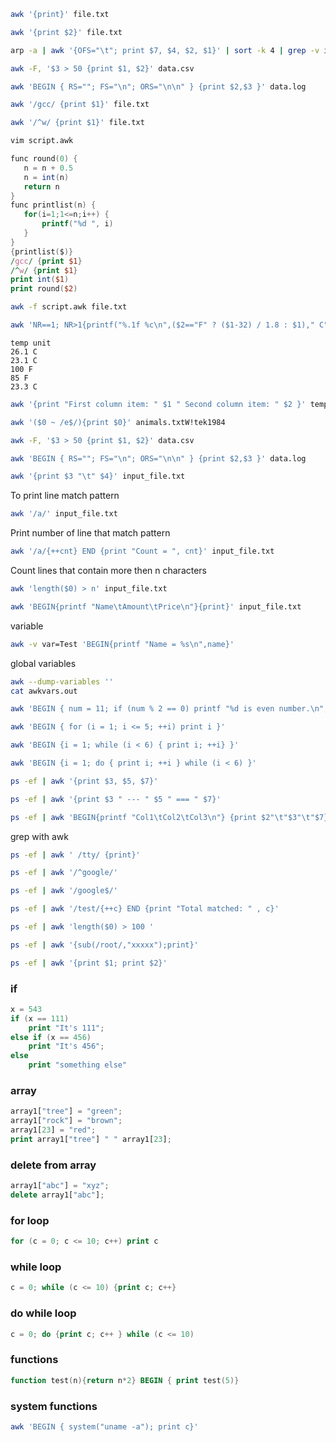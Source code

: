 ```bash
awk '{print}' file.txt
```
```bash
awk '{print $2}' file.txt
```
```bash
arp -a | awk '{OFS="\t"; print $7, $4, $2, $1}' | sort -k 4 | grep -v incomplete 
```
```bash
awk -F, '$3 > 50 {print $1, $2}' data.csv
```
```bash
awk 'BEGIN { RS=""; FS="\n"; ORS="\n\n" } {print $2,$3 }' data.log
```
```bash
awk '/gcc/ {print $1}' file.txt
```
```bash
awk '/^w/ {print $1}' file.txt
```

```bash
vim script.awk
```
```awk
func round(0) {
   n = n + 0.5
   n = int(n)
   return n
}
func printlist(n) {
   for(i=1;1<=n;i++) {
       printf("%d ", i)
   }
}
{printlist($)}
/gcc/ {print $1}
/^w/ {print $1}
print int($1)
print round($2)
```
```bash
awk -f script.awk file.txt
```
```bash
awk 'NR==1; NR>1{printf("%.1f %c\n",($2=="F" ? ($1-32) / 1.8 : $1)," C")}' temps.csv
```
```csv
temp unit
26.1 C
23.1 C
100 F
85 F
23.3 C
```
```bash
awk '{print "First column item: " $1 " Second column item: " $2 }' temps.csv
```
```bash
awk '($0 ~ /e$/){print $0}' animals.txtW!tek1984

```
```bash
awk -F, '$3 > 50 {print $1, $2}' data.csv
```
```bash
awk 'BEGIN { RS=""; FS="\n"; ORS="\n\n" } {print $2,$3 }' data.log
```

```bash
awk '{print $3 "\t" $4}' input_file.txt
```
To print line match pattern
```bash
awk '/a/' input_file.txt
```
Print number of line that match pattern
```bash
awk '/a/{++cnt} END {print "Count = ", cnt}' input_file.txt
```
Count lines that contain more then n characters
```bash
awk 'length($0) > n' input_file.txt
```
```bash
awk 'BEGIN{printf "Name\tAmount\tPrice\n"}{print}' input_file.txt
```
variable
```bash
awk -v var=Test 'BEGIN{printf "Name = %s\n",name}'
```
global variables
```bash
awk --dump-variables ''
cat awkvars.out
```
```bash
awk 'BEGIN { num = 11; if (num % 2 == 0) printf "%d is even number.\n", num; else printf "%d is odd number.\n", num}'
```
```bash
awk 'BEGIN { for (i = 1; i <= 5; ++i) print i }'
```
```bash
awk 'BEGIN {i = 1; while (i < 6) { print i; ++i} }'
```
```bash
awk 'BEGIN {i = 1; do { print i; ++i } while (i < 6) }'
```
```bash
ps -ef | awk '{print $3, $5, $7}'
```
```bash
ps -ef | awk '{print $3 " --- " $5 " === " $7}'
```
```bash
ps -ef | awk 'BEGIN{printf "Col1\tCol2\tCol3\n"} {print $2"\t"$3"\t"$7} END{print "Done"}'  
```
grep with awk
```bash
ps -ef | awk ' /tty/ {print}'
```
```bash
ps -ef | awk '/^google/'
```
```bash
ps -ef | awk '/google$/'
```
```bash
ps -ef | awk '/test/{++c} END {print "Total matched: " , c}'
```
```bash
ps -ef | awk 'length($0) > 100 '
```
```bash
ps -ef | awk '{sub(/root/,"xxxxx");print}'
```
```bash
ps -ef | awk '{print $1; print $2}'
```

### if
```awk
x = 543
if (x == 111)
	print "It's 111";
else if (x == 456)
	print "It's 456";
else
	print "something else"
```
### array
```awk
array1["tree"] = "green";
array1["rock"] = "brown";
array1[23] = "red";
print array1["tree"] " " array1[23];
```
### delete from array
```awk
array1["abc"] = "xyz";
delete array1["abc"];
```
### for loop
```awk
for (c = 0; c <= 10; c++) print c
```
### while loop
```awk
c = 0; while (c <= 10) {print c; c++}
```
### do while loop
```awk
c = 0; do {print c; c++ } while (c <= 10)
```
### functions
```awk
function test(n){return n*2} BEGIN { print test(5)}
```
### system functions
```bash
awk 'BEGIN { system("uname -a"); print c}'
```
